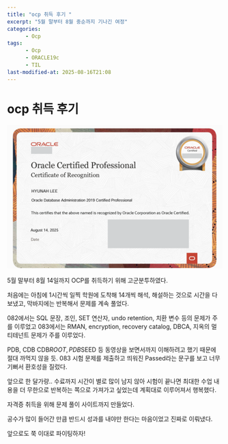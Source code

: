 ```yaml
---
title: "ocp 취득 후기 "
excerpt: "5월 말부터 8월 중순까지 기나긴 여정"
categories:
      - Ocp
tags:
      - Ocp   
      - ORACLE19c
      - TIL
last-modified-at: 2025-08-16T21:08
---
```


# ocp 취득 후기

![image.png](/assets/20250816/1.png)

5월 말부터 8월 14일까지 OCP를 취득하기 위해 고군분투하였다.

처음에는 아침에 1시간씩 일찍 학원에 도착해 14개씩 해석, 해설하는 것으로 시간을 다 보냈고, 막바지에는 반복해서 문제를 계속 풀었다.

 082에서는 SQL 문장, 조인, SET 연산자, undo retention, 치환 변수 등의 문제가 주를 이루었고 083에서는 RMAN, encryption, recovery catalog, DBCA,  지옥의 멀티테넌트 문제가 주를 이루었다. 

PDB, CDB CDB$ROOT, PDB$SEED 등 동영상을 보면서까지 이해하려고 했기 때문에 절대 까먹지 않을 듯. 083 시험 문제를 제출하고 띄워진 Passed라는 문구를 보고 너무 기뻐서 환호성을 질렀다. 

앞으로 한 달가량.. 수료까지 시간이 별로 많이 남지 않아 시험이 끝나면 최대한 수업 내용을 더 무한으로 반복하는 쪽으로 가져가고 싶었는데 계획대로 이루어져서 행복했다.

자격증 취득을 위해 문제 풀이 사이트까지 만들었다.

공수가 많이 들어간 만큼 반드시 성과를 내야만 한다는 마음이었고 진짜로 이뤄냈다.

앞으로도 쭉 이대로 파이팅하자!